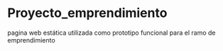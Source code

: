 # Proyecto_emprendimiento
pagina web estática utilizada como prototipo funcional para el ramo de emprendimiento
